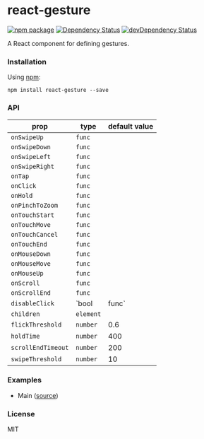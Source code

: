 # react-gesture

[![npm package](https://badge.fury.io/js/react-gesture.svg)](https://www.npmjs.org/package/react-gesture)
[![Dependency Status](https://david-dm.org/opensource-cards/react-gesture.svg)](https://david-dm.org/opensource-cards/react-gesture)
[![devDependency Status](https://david-dm.org/opensource-cards/react-gesture/dev-status.svg)](https://david-dm.org/opensource-cards/react-gesture#info=devDependencies)

A React component for defining gestures.

### Installation

Using [npm](https://www.npmjs.com/):

```
npm install react-gesture --save
```

### API

prop               | type                  | default value
-------------------|-----------------------|--------------
`onSwipeUp`        | `func`                |
`onSwipeDown`      | `func`                |
`onSwipeLeft`      | `func`                |
`onSwipeRight`     | `func`                |
`onTap`            | `func`                |
`onClick`          | `func`                |
`onHold`           | `func`                |
`onPinchToZoom`    | `func`                |
`onTouchStart`     | `func`                |
`onTouchMove`      | `func`                |
`onTouchCancel`    | `func`                |
`onTouchEnd`       | `func`                |
`onMouseDown`      | `func`                |
`onMouseMove`      | `func`                |
`onMouseUp`        | `func`                |
`onScroll`         | `func`                |
`onScrollEnd`      | `func`                |
`disableClick`     | `bool | func`         |
`children`         | `element`             |
`flickThreshold`   | `number`              | 0.6
`holdTime`         | `number`              | 400
`scrollEndTimeout` | `number`              | 200
`swipeThreshold`   | `number`              | 10

### Examples

* Main ([source](https://github.com/opensource-cards/react-gesture/tree/master/examples/main))

### License

MIT
